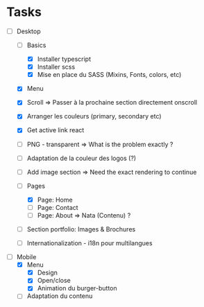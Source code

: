 # Tasks

- [ ] Desktop
  - [ ] Basics
    - [x] Installer typescript
    - [x] Installer scss
    - [x] Mise en place du SASS (Mixins, Fonts, colors, etc)
  - [x] Menu
  - [x] Scroll => Passer à la prochaine section directement onscroll
  - [x] Arranger les couleurs (primary, secondary etc)
  - [x] Get active link react
  - [ ] PNG - transparent => What is the problem exactly ? 
  - [ ] Adaptation de la couleur des logos (?)
  - [ ] Add image section => Need the exact rendering to continue

  - [ ] Pages
    - [x] Page: Home
    - [ ] Page: Contact
    - [ ] Page: About => Nata (Contenu) ?

  - [ ] Section portfolio: Images & Brochures
  - [ ] Internationalization - i18n pour multilangues

- [ ] Mobile
  - [x] Menu
    - [x] Design
    - [x] Open/close
    - [x] Animation du burger-button
  - [ ] Adaptation du contenu
